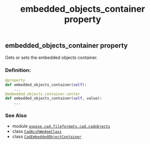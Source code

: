 ﻿---
title: embedded_objects_container property
second_title: Aspose.CAD for Python via .NET API References
description: 
type: docs
weight: 100
url: /python-net/aspose.cad.fileformats.cad.cadobjects/cadacshwedgeclass/embedded_objects_container/
is_root: false
---

## embedded_objects_container property


Gets or sets the embedded objects container.
### Definition:
```python
@property
def embedded_objects_container(self):
    ...
@embedded_objects_container.setter
def embedded_objects_container(self, value):
    ...
```

### See Also
* module [`aspose.cad.fileformats.cad.cadobjects`](../../)
* class [`CadAcshWedgeClass`](/cad/python-net/aspose.cad.fileformats.cad.cadobjects/cadacshwedgeclass)
* class [`CadEmbeddedObjectContainer`](/cad/python-net/aspose.cad.fileformats.cad.cadobjects/cadembeddedobjectcontainer)
